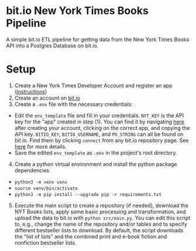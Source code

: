# bit.io New York Times Books Pipeline
A simple bit.io ETL pipeline for getting data from the New York Times Books API into a Postgres Database on bit.io.

# Setup
1. Create a New York Times Developer Account and register an app ([instructions](https://developer.nytimes.com/get-started))
2. Create an account on [bit.io](https://bit.io)
3. Create a `.env` file with the necessary credentials:
  - Edit the `env_template` file and fill in your credentials. `NYT_KEY` is the API key for the "app" created in step (1). You can find it by navigating [here](https://developer.nytimes.com/my-apps) after creating your account, clicking on the correct app, and copying the API key. `BITIO_KEY`, `BITIO_USERNAME`, and `PG_STRING` can all be found on bit.io. Find them by clicking `connect` from any bit.io repository page. See [here](https://docs.bit.io/docs/connecting-to-bitio) for more details.
  - Save the edited `env_template` as `.env` in the project's root directory.
4. Create a python virtual environment and install the python package dependencies
  - `python3 -m venv venv`
  - `source venv/bin/activate`
  - `python3 -m pip install --upgrade pip -r requirements.txt`
5. Execute the main script to create a repository (if needed), download the NYT Books lists, apply some basic processing and transformation, and upload the data to bit.io with `python src/main.py`. You can edit this script to, e.g., change the name of the repository and/or tables and to specify different bestseller lists to download. By default, the script downloads the "list of lists" and the combined print and e-book fiction and nonfiction bestseller lists.
